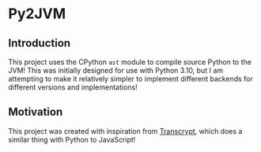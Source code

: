 # Py2JVM
## Introduction
This project uses the CPython `ast` module to compile source Python to the JVM!
This was initially designed for use with Python 3.10, but I am attempting to make
it relatively simpler to implement different backends for different versions and
implementations!

## Motivation
This project was created with inspiration from [Transcrypt](https://github.com/QQuick/Transcrypt),
which does a similar thing with Python to JavaScript!
